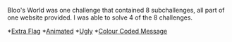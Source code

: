 Bloo's World was one challenge that contained 8 subchallenges, all part of one website provided. I was able to solve 4 of the 8 challenges. 

*[Extra Flag](ExtraFlag.MD)
*[Animated](Animated.MD)
*[Ugly](Ugly.MD)
*[Colour Coded Message](ColourCodedMessage.MD)
